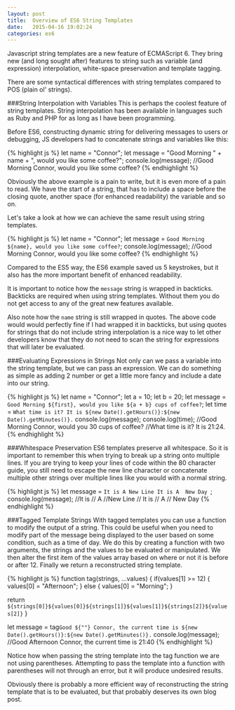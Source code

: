 ```yaml
---
layout: post
title:  Overview of ES6 String Templates
date:   2015-04-16 19:02:24
categories: es6
---
```

Javascript string templates are a new feature of ECMAScript 6. They bring new (and long sought after) features to string such as variable (and expression) interpolation, white-space preservation and template tagging.

There are some syntactical differences with string templates compared to POS (plain ol' strings). 

###String Interpolation with Variables
This is perhaps the coolest feature of string templates. String interpolation has been available in languages such as Ruby and PHP for as long as I have been programming. 

Before ES6, constructing dynamic string for delivering messages to users or debugging, JS developers had to concatenate strings and variables like this:

{% highlight js %}
let name = "Connor";
let message = "Good Morning " + name + ", would you like some coffee?";
console.log(message);
//Good Morning Connor, would you like some coffee?
{% endhighlight %}   

Obviously the above example is a pain to write, but it is even more of a pain to read. We have the start of a string, that has to include a space before the closing quote, another space (for enhanced readability) the variable and so on. 

Let's take a look at how we can achieve the same result using string templates.

{% highlight js %}
let name = "Connor";
let message = `Good Morning ${name}, would you like some coffee?`;
console.log(message);
//Good Morning Connor, would you like some coffee?
{% endhighlight %} 

Compared to the ES5 way, the ES6 example saved us 5 keystrokes, but it also has the more important benefit of enhanced readability. 

It is important to notice how the `message` string is wrapped in backticks. Backticks are required when using string templates. Without them you do not get access to any of the great new features available.

Also note how the `name` string is still wrapped in quotes. The above code would would perfectly fine if I had wrapped it in backticks, but using quotes for strings that do not include string interpolation is a nice way to let other developers know that they do not need to scan the string for expressions that will later be evaluated.

###Evaluating Expressions in Strings
Not only can we pass a variable into the string template, but we can pass an expression. We can do something as simple as adding 2 number or get a little more fancy and include a date into our string.

{% highlight js %}
let name = "Connor";
let a = 10;
let b = 20;
let message = `Good Morning ${first}, would you like ${a + b} cups of coffee?`;
let time = `What time is it? It is ${new Date().getHours()}:${new Date().getMinutes()}.`
console.log(message);
console.log(time);
//Good Morning Connor, would you 30 cups of coffee?
//What time is it? It is 21:24.
{% endhighlight %}  

###Whitespace Preservation
ES6 templates preserve all whitespace. So it is important to remember this when trying to break up a string onto multiple lines. If you are trying to keep your lines of code within the 80 character guide, you still need to escape the new line character or concatenate multiple other strings over multiple lines like you would with a normal string.

{% highlight js %}
let message = `It is
    A
New Line
            It is
    A 
  New Day
`;
console.log(message);
//It is
//    A
//New Line
//            It is
//    A 
//  New Day
{% endhighlight %}

###Tagged Template Strings
With tagged templates you can use a function to modify the output of a string. This could be useful when you need to modify part of the message being displayed to the user based on some condition, such as a time of day. We do this by creating a function with two arguments, the strings and the values to be evaluated or manipulated. We then alter the first item of the values array based on where or not it is before or after 12. Finally we return a reconstructed string template.

{% highlight js %}
function tag(strings, ...values) {
    if(values[1] >= 12) {
        values[0] = "Afternoon";
    } else {
        values[0] = "Morning";
    }
  
  return `${strings[0]}${values[0]}${strings[1]}${values[1]}${strings[2]}${values[2]}`
}

let message = tag`Good ${""} Connor, the current time is ${new Date().getHours()}:${new Date().getMinutes()}.`
console.log(message);
//Good Afternoon Connor, the current time is 21:40
{% endhighlight %}

Notice how when passing the string template into the tag function we are not using parentheses. Attempting to pass the template into a function with parentheses will not through an error, but it will produce undesired results.

Obviously there is probably a more efficient way of reconstructing the string template that is to be evaluated, but that probably deserves its own blog post.



